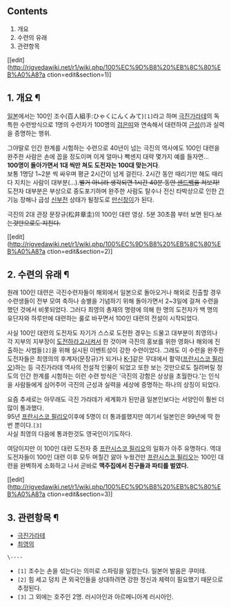 ## Contents

    

1. 개요 
2. 수련의 유래 
3. 관련항목 

[[edit](http://rigvedawiki.net/r1/wiki.php/100%EC%9D%B8%20%EB%8C%80%EB%A0%A8?a
ction=edit&section=1)]

## 1. 개요 ¶

[일본](%EC%9D%BC%EB%B3%B8.md)에서는 100인 조수(百人組手:ひゃくにんくみて)`[1]`라고 하며
[극진가라테](%EA%B7%B9%EC%A7%84%EA%B0%80%EB%9D%BC%ED%85%8C.md)의 독특한 수련방식으로 1명의
수련자가 100명의 [검은띠](%EA%B2%80%EC%9D%80%EB%9D%A0.md)와 연속해서 대련하여
[근성](%EA%B7%BC%EC%84%B1.md)(!)과 실력을 증명하는 행위.

  

그야말로 인간 한계를 시험하는 수련으로 40년이 넘는 극진의 역사에도 100인 대련을 완주한 사람은 손에 꼽을 정도이며 이게 얼마나 빡센지
대략 몇가지 예를 들자면...  
**100명이 돌아가면서 1대 씩만 쳐도 도전자는 100대 맞는거다**.  
보통 1명당 1~2분 씩 싸우며 평균 2시간이 넘게 걸린다. 2시간 동안 때리기만 해도 때리다 지치는 사람이 대부분(...).<del>별거
아니라 생각되면 1시간 40분 동안 [샌드백](%EC%83%8C%EB%93%9C%EB%B0%B1.md)을 쳐보자!</del>  
도전자 대부분은 부상으로 중도포기하며 완주한 사람도 탈수나 전신 타박상으로 인한 [간](%EA%B0%84.md)기능 장해나 급성
[신부전](%EC%8B%A0%EB%B6%80%EC%A0%84.md) 상태가 될정도로
[만신창이](%EB%A7%8C%EC%8B%A0%EC%B0%BD%EC%9D%B4.md)가 된다.

  
  

극진의 2대 관장 문장규(松井章圭)의 100인 대련 영상. 5분 30초쯤 부터 보면 된다.<del>보는것만으로도 지친다.</del>

  

[[edit](http://rigvedawiki.net/r1/wiki.php/100%EC%9D%B8%20%EB%8C%80%EB%A0%A8?a
ction=edit&section=2)]

## 2. 수련의 유래 ¶

원래 100인 대련은 극진수련자들이 해외에서 일본으로 돌아오거나 해외로 진출할 경우 수련생들이 전부 모여 축하나 송별을 기념하기 위해
돌아가면서 2~3일에 걸쳐 수련을 했던 것에서 비롯되었다. 그러다 최영의 총재의 명령에 의해 한 명의 도전자가 백 명의 유단자와 하루만에
대련하는 룰로 바꾸면서 100인 대련의 전설이 시작되었다.

  

사실 100인 대련의 도전자도 자기가 스스로 도전한 경우는 드물고 대부분이 최영의나 각 지부의 지부장이 [도전하라고시켜서](%EA%B9%8C%EB%9D%BC%EB%A9%B4%20%EA%B9%8C.md) 한 것이며 극진의 홍보를 위한 영화나 해외에
진출하는 사범들`[2]`을 위해 실시된 이벤트성이 강한 수련이었다. 그래도 이 수련을 완주한 도전자들은 최영의의 후계자(문장규)가 되거나
[K-1](K-1.md)같은 무대에서 활약([프란시스코 필리오](%ED%94%84%EB%9E%80%EC%8B%9C%EC%8A%A4%EC%BD%94%20%ED%95%84%EB%A6%AC%EC%98%A4.md))하는 등 극진가라데 역사의 전설적 인물이 되었고 또한 보는
것만으로도 질려버릴 정도의 인간 한계를 시험하는 이런 수련 방식은 '극진의 강함은 상상을 초월한다.'는 인식을 사람들에게 심어주어 극진의
근성과 실력을 세상에 증명하는 하나의 상징이 되었다.

  

요즘 추세로는 아무래도 극진 가라데가 세계화가 된만큼 일본인보다는 서양인이 훨씬 더 많이 통과했다.  
95년 [프란시스코 필리오](%ED%94%84%EB%9E%80%EC%8B%9C%EC%8A%A4%EC%BD%94%20%ED%95%84%EB%A6%AC%EC%98%A4.md)이후에 5명이 더 통과를했지만 여기서 일본인은 99년에 딱 한번 뿐이다.`[3]`  
사실 최영의 다음에 통과한것도 영국인이기도하다.

  
  

여담이지만 이 100인 대련 도전자 중 [프란시스코 필리오](%ED%94%84%EB%9E%80%EC%8B%9C%EC%8A%A4%EC%BD%94%20%ED%95%84%EB%A6%AC%EC%98%A4.md)의 일화가 아주 유명하다. 역대 도전자들이 100인 대련 이후 모두
며칠간 앓아 누웠건만 [프란시스코 필리오](%ED%94%84%EB%9E%80%EC%8B%9C%EC%8A%A4%EC%BD%94%20%ED%95%84%EB%A6%AC%EC%98%A4.md)는 100인 대련을 완벽하게 소화하고 나서 곧바로 **맥주집에서 친구들과 파티를
벌였다.**

  

[[edit](http://rigvedawiki.net/r1/wiki.php/100%EC%9D%B8%20%EB%8C%80%EB%A0%A8?a
ction=edit&section=3)]

## 3. 관련항목 ¶

  * [극진가라테](%EA%B7%B9%EC%A7%84%EA%B0%80%EB%9D%BC%ED%85%8C.md)
  * [최영의](%EC%B5%9C%EC%98%81%EC%9D%98.md)  

`\----`

  * `[1]` 조수는 손을 섞는다는 의미로 스파링을 일컫는다. 일본어 발음은 쿠미테.
  * `[2]` 힘 세고 덩치 큰 외국인들을 상대하려면 강한 정신과 체력이 필요했기 때문으로 추정된다.
  * `[3]` 그 외에는 호주인 2명. 러시아인과 아르메니아계 러시아인.

